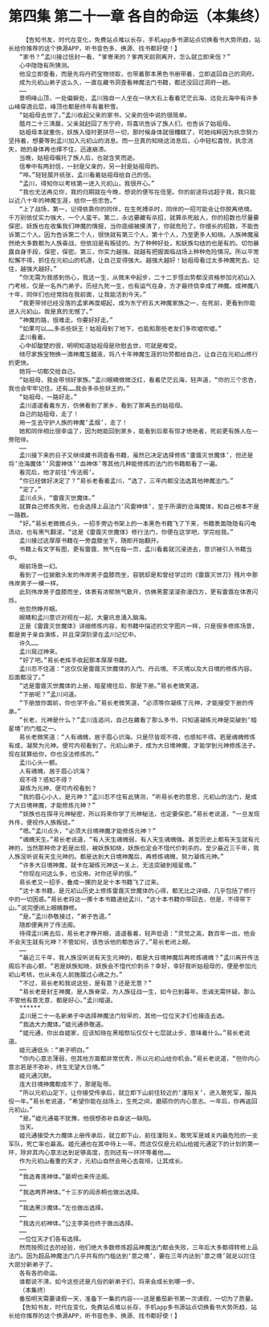 # 第四集 第二十一章 各自的命运（本集终）
        【告知书友，时代在变化，免费站点难以长存，手机app多书源站点切换看书大势所趋，站长给你推荐的这个换源APP，听书音色多、换源、找书都好使！】
       “家书？”孟川接过信封一看，“爹寄来的？爹两天前刚离开，怎么就立即来信？”
       心中隐隐有所猜测。
       他没立即查看，而是先将丹药宝物领取，也带着那本黑色书册带着，立即返回自己的洞府。
       成为元初山弟子这么久，一直在藏书洞查看神魔法门书籍，都还没回过洞府一趟。
       ……
       景明峰山顶，一处偏僻处，孟川独自一人坐在一块大石上看着茫茫云海，远处云海中有许多山峰穿透云层，峰顶也都是终年有着积雪。
       “姑祖母去世了。”孟川收起父亲的家书，父亲的信中说的很简单。
       腊月二十三清晨，父亲就赶回了东宁府，将喜讯告诉了族人们，也告诉了姑祖母。
       姑祖母本就重伤，妖族入侵时更拼尽一切，那时候身体就很糟糕了，可她纯粹因为执念努力坚持着，想要等到孟川加入元初山的消息。而一旦真的知晓这消息后，心中轻松喜悦，执念消失，她的身体再也撑不住，迅速崩溃。
       当晚，姑祖母嘱托了族人后，也就含笑而逝。
       信奉中有两封信，一封是父亲的，另一封是姑祖母的。
       “哗。”轻轻展开纸张，孟川看着姑祖母给自己的信。
       “孟川，得知你以考核第一进入元初山，我很开心。”
       “我也无法再见你，我的归期就在今晚，想说的便写在信里。你的前途将远超于我，我只能以近八十年的神魔生涯，给你一些忠告。”
       “上了战场，第一，记得依靠你的同伴，在生死搏杀时，同伴的一招可能会让你脱离绝境。千万别依仗实力强大，一个人蛮干。第二，永远要藏有杀招，就算杀死敌人，你的招数也尽量要保密。妖族也在收集我们神魔的情报，当你底细被摸清了，你就危险了。你擅长的招数，不能告诉第二个人。因为告诉第二个人，很快就有第三个人，第十个人，乃至更多人知晓。人族神魔虽然绝大多数都为人族奋战，但依旧是有叛徒的。为了种种好处，和妖族勾结的也是有的。切勿暴露自身手段，保密，保密。第三，你实力越强，就越有把握面临战场上种种危险情况。所以平常松懈不得，抓住在元初山的机遇，让自己变得强大。越强大越好！姑祖母看过太多神魔死去。记住，越强大越好。”
       “你无需为我感到伤心，我这一生，从微末中起步，二十二岁悟出势都没资格参加元初山入门考核，仅是一名外门弟子。历经九死一生，也有运气在身，方才最终侥幸成了神魔。成神魔八十年，同伴们也经常挡在我前面，让我能活到今天。”
       “我更带领已经没落的孟家再度崛起，成为东宁府五大神魔家族之一，在死前，更看到你能进入元初山。我是真的无憾了。”
       “神魔的路，很难走。你要好好走。”
       “如果可以……多杀些妖王！姑祖母到了地下，也能和那些老友们多吹嘘吹嘘。”
       孟川看着。
       心中却酸楚的很，明明知道姑祖母是欣慰去世，可就是难受。
       倾尽家族宝物换一滴神魔玉髓液，将八十年神魔生涯的功劳都给自己，让自己在元初山修行的更快。
       她将一切都交给自己。
       “姑祖母，我会带领好家族。”孟川眼睛微微泛红，看着茫茫云海，轻声道，“你的三个忠告，我也会牢牢记住。还有……我会多杀些妖王的。”
       “姑祖母，一路好走。”
       孟川遥遥看着东方，仿佛看到了家乡，看到了那离去的姑祖母。
       自己的姑祖母，走了！
       用一生去守护人族的神魔‘孟烟’，走了！
       她和同伴相比很幸运了，因为她能回到家乡，能看到后辈有惊才绝艳者，死前更有族人在一旁陪伴。
       ……
       孟川接下来的日子又继续藏书洞查看书籍，虽然已决定选择修炼‘雷霆灭世魔体’，但还是将‘沧海魔体’‘风雷神体’‘血神体’等其他几种能修炼的法门的书籍都看了一遍。
       看完后，他才前往‘传法阁’。
       “你已经做好决定了？”易长老看着孟川，“选了，三年内都没法选其他神魔法门。”
       “定了。”
       孟川点头，“雷霆灭世魔体。”
       就算自己修炼失败，也会选择上品法门‘风雷神体’，至于所谓的沧海魔体，和自己根本不是一路数。
       “好。”易长老微微点头，一招手旁边书架上的一本黑色书籍飞了下来，书籍表面隐隐有闪电流动，也有黑气翻滚，“这是《雷霆灭世魔体》修行法门，你便在这学吧，学完给我。”
       孟川接过这厚厚书籍在一旁盘膝坐下，随即开始翻开。
       书籍上有文字有图，更有雷霆、煞气在每一页，孟川看着就沉浸进去，意识被引入书籍当中。
       眼前场景一幻。
       看到了一位披散头发的伟岸男子盘膝而坐，容貌却是和曾经学过的《雷霆灭世刀》残片中那伟岸男子一模一样。
       此刻伟岸男子盘膝而坐，体表有浓郁煞气散开，仿佛黑雾滚滚弥漫四方，更有雷霆在体表闪烁。
       他忽然睁开眼。
       眼睛和孟川意识对视在一起，大量讯息涌入脑海。
       正是《雷霆灭世魔体》详细修炼内容，和书籍中描述的文字图片一样，只是很多修炼场景，都是男子亲自演练，并且深深刻录在孟川记忆中。
       许久……
       孟川晃过神来。
       “好了吧。”易长老挥手收起那本厚厚书籍。
       孟川忍不住道：“这仅仅是雷霆灭世魔体的入门、丹云境、不灭境以及大日境的修炼内容。后面都没了。”
       “这是雷霆灭世魔体的上册，暗星境往后，那是下册。”易长老微笑道。
       “下册呢？”孟川问道。
       “下册放你面前，你也学不会。”易长老微笑道，“必须等你凝练了元神，才能接受下册的传承。”
       “长老，元神是什么？”孟川连追问，自己在藏看了那么多书，只知道凝练元神是突破到‘暗星境’的门槛之一。
       易长老微笑道：“人有魂魄，居于眉心识海。只是尽皆观不得，也感知不得。若是魂魄修炼有成，凝聚为元神。便可内视看到了。元初山弟子，成为大日境神魔，才能学到元神修炼法子。现在就算给你，你也没法修炼的。”
       孟川心头一颤。
       人有魂魄，居于眉心识海？
       观不得？感知不得？
       凝练为元神，便可内视看到？
       “我的眉心小人，是元神？”孟川忍不住有此猜测，“听易长老的意思，元初山的法门，是成了大日境神魔，才能修炼元神？”
       “妖族也在探寻元神秘密，所以将来你学了元神秘法，也定要保密。”易长老说道，“一旦发现外传，便视作人族叛徒。”
       “嗯。”孟川点头，“必须大日境神魔才能修炼元神？”
       “魂魄天生。”易长老说道，“有人天生魂魄弱，有人天生魂魄强。甚至历史上都有天生就有元神的，当然那种奇才若是出现，被妖族知晓，妖族也定会不惜代价刺杀的。至少最近三千年，我人族没听说有天生元神的。都是达到大日境神魔后，再修炼魂魄，努力凝练元神。”
       “许多大日境神魔，就卡在凝练元神这一关上，无法突破到暗星境。”
       “你现在问这么多，也没用。对你还早的很。”
       易长老又一招手，叠成一摞的足足十本书籍飞了过来。
       “这十本书籍，是元初山历史上修炼雷霆灭世魔体的心得，都无比之详细，几乎包括了修行中的一切困惑。”易长老将这一摞十本书籍递给孟川，“这十本书籍你带回去，但是，不得带下山。”说完便闭上眼睛静修。
       “是。”孟川恭敬接过，“弟子告退。”
       随即便离开了传法阁。
       待得孟川离去后，易长老才睁开眼，遥遥看着，轻声低语：“灵觉之高，数百年一出，他会不会天生就有元神？不管如何，该告诉他的都告诉了。”易长老闭上眼。
       ……
       “最近三千年，我人族没听说有天生元神的，都是大日境神魔后再修炼魂魄？”孟川离开传法阁后不由心颤，“若是妖族知晓，妖族会不惜代价刺杀？幸好，幸好我听姑祖母的，便是参加元初山考核，也从未在人前施展过心魂之力。”
       “不过，易长老和我说这些，是有意？还是无意？”
       “易长老是封王神魔，是人族脊梁，为人族征战一生，如今已到暮年。忠诚无需怀疑。那么不管他有意无意，都是好心。”孟川暗道。
       ******
       孟川是二十一名新弟子中选择神魔法门较早的，其他一位位天才们也接连去选。
       “我选大力魔体。”姬元通恭敬道。
       “姬元通，你出自姬家，应该知晓在黑暗祭坛仅仅十七层就止步，意味着什么。”易长老说道。
       姬元通低头：“弟子明白。”
       “你内心意志薄弱，但其他方面都非常优秀，所以元初山给你机会。”易长老说道，“但你内心意志若是不弥补，终生无望大日境。”
       姬元通沉默。
       连大日境神魔都成不了，那是耻辱。
       “所以元初山定下，让你接受传承后，就立即下山前往较近的‘潼阳关’，进入敢死军，服兵役一年。”易长老说道，“希望你能在战场上，生死之间，磨砺你的内心意志。一年后，你再返回元初山。”
       “是。”姬元通毫不犹豫，他很想弥补自身这一缺陷。
       当天。
       姬元通接受大力魔体上册传承后，就立即下山，前往潼阳关。敢死军是城关内最危险的一支军队，死亡率也最高。姬元通也在其中待上一年。而这仅仅是元初山给姬元通定下的计划的第一环，除非其内心意志达到足够高度，否则还有一环环等着他……
       作为元初山看重的天才，元初山自然会用心去栽培，让其成长。
       ……
       “我选青莲神体。”晏烬也来传法阁。
       ……
       “我选两界神体。”十三岁的阎赤桐也做出选择。
       ……
       “我选黑沙魔体。”左也做出选择。
       ……
       “我选元初神体。”公主李英也终于做出选择。
       ……
       一位位天才们各有选择。
       然而按照过去的经验，他们绝大多数修炼超品神魔法门都会失败，三年后大多都得转修上品法门。因为超品神魔法门几乎共有的门槛达到‘意之境’，要在三年内达到‘意之境’就足以拦住大部分新弟子了。
       各有各的命运。
       谁都说不清，如今这些还是凡俗的新弟子们，将来会成长到哪一步。
       （本集终）
       番茄明天需要请假一天，准备下一集的内容~~~这是番茄新书第一次请假，一切为了质量。
       【告知书友，时代在变化，免费站点难以长存，手机app多书源站点切换看书大势所趋，站长给你推荐的这个换源APP，听书音色多、换源、找书都好使！】
